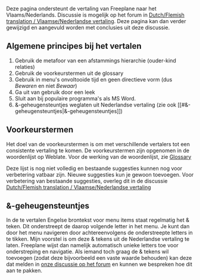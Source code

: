 Deze pagina ondersteunt de vertaling van Freeplane naar het Vlaams/Nederlands. Discussie is mogelijk op het forum in [Dutch/Flemish translation / Vlaamse/Nederlandse vertaling](https://sourceforge.net/p/freeplane/discussion/758437/thread/fe83a1fb/). Deze pagina kan dan verder gewijzigd en aangevuld worden met conclusies uit deze discussie.


## Algemene principes bij het vertalen

1. Gebruik de metafoor van een afstammings hierarchie (ouder-kind relaties)
2. Gebruik de voorkeurstermen uit de glossary
3. Gebruik in menu's onvoltooide tijd en geen directieve vorm (dus *Bewaren* en niet *Bewaar*)
4. Ga uit van gebruik door een leek 
5. Sluit aan bij populaire programma's als MS Word.
6. &-geheugensteuntjes weglaten uit Nederlandse vertaling (zie ook [[#&-geheugensteuntjes|&-geheugensteuntjes]])

## Voorkeurstermen
Het doel van de voorkeurstermen is om met verschillende vertalers tot een consistente vertaling te komen. De voorkeurstermen zijn opgenomen in de woordenlijst op Weblate. Voor de werking van de woordenlijst, zie [Glossary](/docs/#/contribute/Translation_How-To ':ignore')

Deze lijst is nog niet volledig en bestaande suggesties kunnen nog voor verbetering vatbaar zijn. Nieuwe suggesties kun je gewoon toevoegen. Voor verbetering van bestaande suggesties, overleg dit in de discussie [Dutch/Flemish translation / Vlaamse/Nederlandse vertaling](https://sourceforge.net/p/freeplane/discussion/758437/thread/fe83a1fb/)

## &-geheugensteuntjes

In de te vertalen Engelse brontekst voor menu items staat regelmatig het & teken. Dit onderstreept de daarop volgende letter in het menu. Je kunt dan door het menu navigeren door achtereenvolgens de onderstreepte letters in te tikken. Mijn voorstel is om deze & tekens uit de Nederlandse vertaling te laten. Freeplane wijst dan namelijk automatisch unieke letters toe voor onderstreping en navigatie. Als iemand toch graag de & tekens wil toevoegen (zodat deze bijvoorbeeld een vaste waarde behouden) kan deze dat melden in [onze discussie op het forum](https://sourceforge.net/p/freeplane/discussion/758437/thread/fe83a1fb/) en kunnen we bespreken hoe dit aan te pakken.

<!-- ({Category:Translation}) -->

